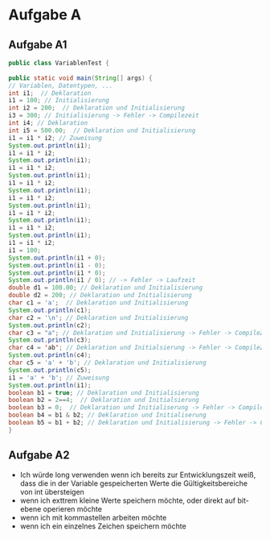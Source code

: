 # Aufgabe A
## Aufgabe A1
```java
public class VariablenTest { 
 
public static void main(String[] args) { 
// Variablen, Datentypen, ... 
int i1;  // Deklaration
i1 = 100; // Initialisierung
int i2 = 200;  // Deklaration und Initialisierung
i3 = 300; // Initialisierung -> Fehler -> Compilezeit
int i4; // Deklaration
int i5 = 500.00;  // Deklaration und Initialisierung
i1 = i1 * i2; // Zuweisung
System.out.println(i1); 
i1 = i1 * i2; 
System.out.println(i1); 
i1 = i1 * i2; 
System.out.println(i1); 
i1 = i1 * i2; 
System.out.println(i1); 
i1 = i1 * i2; 
System.out.println(i1); 
i1 = i1 * i2; 
System.out.println(i1); 
i1 = i1 * i2; 
System.out.println(i1); 
i1 = i1 * i2; 
i1 = 100; 
System.out.println(i1 + 0); 
System.out.println(i1 - 0); 
System.out.println(i1 * 0); 
System.out.println(i1 / 0); // -> Fehler -> Laufzeit
double d1 = 100.00; // Deklaration und Initialisierung
double d2 = 200; // Deklaration und Initialisierung
char c1 = 'a';  // Deklaration und Initialisierung
System.out.println(c1);  
char c2 = '\n'; // Deklaration und Initialisierung
System.out.println(c2); 
char c3 = "a"; // Deklaration und Initialisierung -> Fehler -> CompileZeit
System.out.println(c3); 
char c4 = 'ab'; // Deklaration und Initialsierung -> Fehler -> CompileZeit
System.out.println(c4); 
char c5 = 'a' + 'b'; // Deklaration und Initialisierung
System.out.println(c5); 
i1 = 'a' + 'b'; // Zuweisung
System.out.println(i1); 
boolean b1 = true; // Deklaration und Initialisierung
boolean b2 = 2==4;  // Deklaration und Initialsierung
boolean b3 = 0;  // Deklaration und Initialiserung -> Fehler -> CompileZeit
boolean b4 = b1 & b2; // Deklaration und Initialiserung
boolean b5 = b1 + b2; // Deklaration und Initialisierung -> Fehler -> CompileZeit
}
```
## Aufgabe A2
- Ich würde long verwenden wenn ich bereits zur Entwicklungszeit weiß, dass die in der Variable gespeicherten Werte die Gültigkeitsbereiche von int übersteigen
- wenn ich exttrem kleine Werte speichern möchte, oder direkt auf bit-ebene operieren möchte
- wenn ich mit kommastellen arbeiten möchte
- wenn ich ein einzelnes Zeichen speichern möchte

